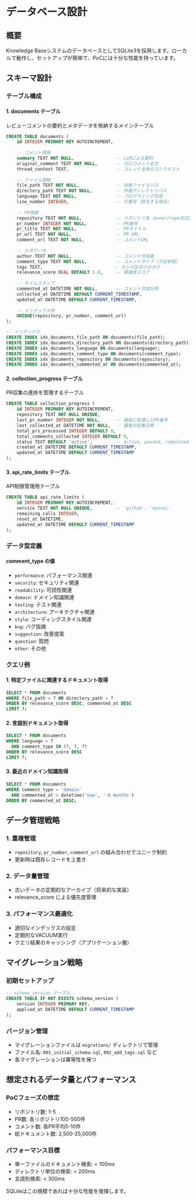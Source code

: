 # データベース設計

## 概要

Knowledge BaseシステムのデータベースとしてSQLite3を採用します。ローカルで動作し、セットアップが簡単で、PoCには十分な性能を持っています。

## スキーマ設計

### テーブル構成

#### 1. documents テーブル
レビューコメントの要約とメタデータを格納するメインテーブル

```sql
CREATE TABLE documents (
    id INTEGER PRIMARY KEY AUTOINCREMENT,
    
    -- コメント情報
    summary TEXT NOT NULL,                -- LLMによる要約
    original_comment TEXT NOT NULL,       -- 元のコメント全文
    thread_context TEXT,                  -- スレッド全体のコンテキスト
    
    -- ファイル情報
    file_path TEXT NOT NULL,              -- 対象ファイルパス
    directory_path TEXT NOT NULL,         -- 所属ディレクトリパス
    language TEXT NOT NULL,               -- プログラミング言語
    line_number INTEGER,                  -- 行番号（該当する場合）
    
    -- PR情報
    repository TEXT NOT NULL,             -- リポジトリ名（owner/repo形式）
    pr_number INTEGER NOT NULL,           -- PR番号
    pr_title TEXT NOT NULL,               -- PRタイトル
    pr_url TEXT NOT NULL,                 -- PR URL
    comment_url TEXT NOT NULL,            -- コメントURL
    
    -- メタデータ
    author TEXT NOT NULL,                 -- コメント作成者
    comment_type TEXT NOT NULL,           -- コメントタイプ（下記参照）
    tags TEXT,                           -- カンマ区切りのタグ
    relevance_score REAL DEFAULT 1.0,     -- 関連度スコア
    
    -- タイムスタンプ
    commented_at DATETIME NOT NULL,       -- コメント作成日時
    collected_at DATETIME DEFAULT CURRENT_TIMESTAMP,
    updated_at DATETIME DEFAULT CURRENT_TIMESTAMP,
    
    -- インデックス用
    UNIQUE(repository, pr_number, comment_url)
);

-- インデックス
CREATE INDEX idx_documents_file_path ON documents(file_path);
CREATE INDEX idx_documents_directory_path ON documents(directory_path);
CREATE INDEX idx_documents_language ON documents(language);
CREATE INDEX idx_documents_comment_type ON documents(comment_type);
CREATE INDEX idx_documents_repository ON documents(repository);
CREATE INDEX idx_documents_commented_at ON documents(commented_at);
```

#### 2. collection_progress テーブル
PR収集の進捗を管理するテーブル

```sql
CREATE TABLE collection_progress (
    id INTEGER PRIMARY KEY AUTOINCREMENT,
    repository TEXT NOT NULL UNIQUE,
    last_pr_number INTEGER NOT NULL,      -- 最後に処理したPR番号
    last_collected_at DATETIME NOT NULL,  -- 最後の収集日時
    total_prs_processed INTEGER DEFAULT 0,
    total_comments_collected INTEGER DEFAULT 0,
    status TEXT DEFAULT 'active',         -- active, paused, completed
    created_at DATETIME DEFAULT CURRENT_TIMESTAMP,
    updated_at DATETIME DEFAULT CURRENT_TIMESTAMP
);
```

#### 3. api_rate_limits テーブル
API制限管理用テーブル

```sql
CREATE TABLE api_rate_limits (
    id INTEGER PRIMARY KEY AUTOINCREMENT,
    service TEXT NOT NULL UNIQUE,         -- 'github', 'openai'
    remaining_calls INTEGER,
    reset_at DATETIME,
    updated_at DATETIME DEFAULT CURRENT_TIMESTAMP
);
```

### データ型定義

#### comment_type の値
- `performance`: パフォーマンス関連
- `security`: セキュリティ関連
- `readability`: 可読性関連
- `domain`: ドメイン知識関連
- `testing`: テスト関連
- `architecture`: アーキテクチャ関連
- `style`: コーディングスタイル関連
- `bug`: バグ指摘
- `suggestion`: 改善提案
- `question`: 質問
- `other`: その他

### クエリ例

#### 1. 特定ファイルに関連するドキュメント取得
```sql
SELECT * FROM documents 
WHERE file_path = ? OR directory_path = ?
ORDER BY relevance_score DESC, commented_at DESC
LIMIT ?;
```

#### 2. 言語別ドキュメント取得
```sql
SELECT * FROM documents 
WHERE language = ? 
  AND comment_type IN (?, ?, ?)
ORDER BY relevance_score DESC
LIMIT ?;
```

#### 3. 最近のドメイン知識取得
```sql
SELECT * FROM documents 
WHERE comment_type = 'domain'
  AND commented_at > datetime('now', '-6 months')
ORDER BY commented_at DESC;
```

## データ管理戦略

### 1. 重複管理
- `repository`, `pr_number`, `comment_url` の組み合わせでユニーク制約
- 更新時は既存レコードを上書き

### 2. データ量管理
- 古いデータの定期的なアーカイブ（将来的な実装）
- relevance_score による優先度管理

### 3. パフォーマンス最適化
- 適切なインデックスの設定
- 定期的なVACUUM実行
- クエリ結果のキャッシング（アプリケーション層）

## マイグレーション戦略

### 初期セットアップ
```sql
-- schema_version テーブル
CREATE TABLE IF NOT EXISTS schema_version (
    version INTEGER PRIMARY KEY,
    applied_at DATETIME DEFAULT CURRENT_TIMESTAMP
);
```

### バージョン管理
- マイグレーションファイルは `migrations/` ディレクトリで管理
- ファイル名: `001_initial_schema.sql`, `002_add_tags.sql` など
- 各マイグレーションは冪等性を保つ

## 想定されるデータ量とパフォーマンス

### PoCフェーズの想定
- リポジトリ数: 1-5
- PR数: 各リポジトリ100-500件
- コメント数: 各PR平均5-10件
- 総ドキュメント数: 2,500-25,000件

### パフォーマンス目標
- 単一ファイルのドキュメント検索: < 100ms
- ディレクトリ単位の検索: < 200ms
- 言語別検索: < 300ms

SQLiteはこの規模であれば十分な性能を発揮します。